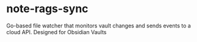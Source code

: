 # note-rags-sync
Go-based file watcher that monitors vault changes and sends events to a cloud API. Designed for Obsidian Vaults
